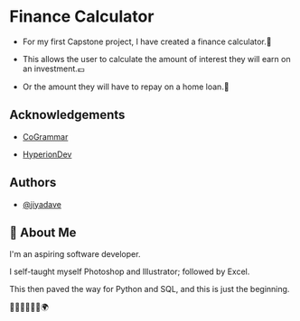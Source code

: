 # Finance Calculator

*  For my first Capstone project, I have created a finance calculator.🧮

*  This allows the user to calculate the amount of interest they will earn on an investment.💷

* Or the amount they will have to repay on a home loan.🏡




## Acknowledgements

 - [CoGrammar](https://skills.cogrammar.com/?gad_source=1#lp-pom-block-22)

- [HyperionDev](https://www.hyperiondev.com/)





## Authors

- [@jiyadave](https://www.github.com/jiyadave)




## 🚀 About Me

I'm an aspiring software developer.


I self-taught myself Photoshop and Illustrator; followed by Excel.


This then paved the way for Python and SQL, and this is just the beginning.


👩🏽‍💻👩🏽‍🎓🌍
